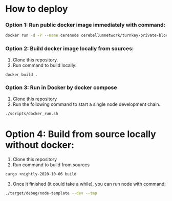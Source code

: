 # How to deploy

### Option 1: Run public docker image immediately with command:
```bash
docker run -d -P --name cerenode cerebellumnetwork/turnkey-private-blockchain-network
```

### Option 2: Build docker image locally from sources:
1. Clone this repository.
2. Run command to build locally:
```bash
docker build .
```

### Option 3: Run in Docker by docker compose
1. Clone this repository
2. Run the following command to start a single node development chain.
```bash
./scripts/docker_run.sh
```

# Option 4: Build from source locally without docker:
1. Clone this repository
2. Run command to build from sources
```bash
cargo +nightly-2020-10-06 build
```
3. Once it finished (it could take a while), you can run node with command:
```bash
./target/debug/node-template --dev --tmp
```
